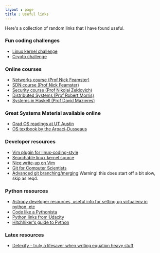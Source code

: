 ```yaml
---
layout : page
title : Useful links
---
```


Here's a collection of random links that I have found useful. 

### Fun coding challenges
- [Linux kernel challenge](http://eudyptula-challenge.org)
- [Crypto challenge](http://cryptopals.com/)

### Online courses
- [Networks course (Prof Nick Feamster)](http://www.cs.princeton.edu/courses/archive/spring15/cos461/)
- [SDN course (Prof Nick Feamster)](https://www.coursera.org/course/sdn1)
- [Security course (Prof Nikolai Zeldovich)](http://css.csail.mit.edu/6.858/2014/)
- [Distributed Systems (Prof Robert Morris)](http://nil.csail.mit.edu/6.824/2015/)
- [Systems in Haskell (Prof David Mazieres)](http://www.scs.stanford.edu/14sp-cs240h/)

### Great Systems Material available online
- [Grad OS readings at UT Austin](https://www.cs.utexas.edu/~witchel/380L/schedule.html)
- [OS textbook by the Arpaci-Dusseaus](http://pages.cs.wisc.edu/~remzi/OSTEP/)

### Developer resources
- [Vim plugin for linux-coding-style](https://github.com/vivien/vim-addon-linux-coding-style)
- [Searchable linux kernel source](http://lxr.free-electrons.com/)
- [Nice write-up on Vim](http://benmccormick.org/learning-vim-in-2014/)
- [Git for Computer Scientists](http://eagain.net/articles/git-for-computer-scientists/)
- [Advanced git branching/merging]( http://pcottle.github.io/learnGitBranching/ ) Warning! this does start off a bit slow, skip as reqd.

### Python resources
- [Astropy developer resources, useful info for setting up virtualenv in python, etc](http://astropy.readthedocs.org/en/latest/development/workflow/virtual_pythons.html)
- [Code like a Pythonista](http://python.net/~goodger/projects/pycon/2007/idiomatic/handout.html)
- [Python links from Udacity](https://www.udacity.com/wiki/cs212/python_learning_aids)
- [Hitchhiker's guide to Python](http://docs.python-guide.org/en/latest/)

### Latex resources
- [Detexify - truly a lifesaver when writing equation heavy stuff](http://detexify.kirelabs.org/classify.html)


